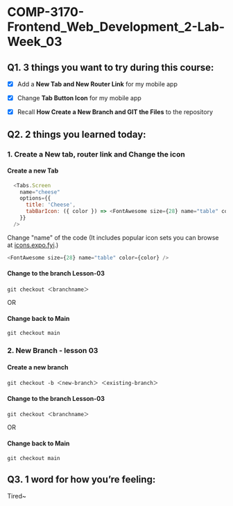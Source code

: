 ﻿# COMP-3170-Frontend_Web_Development_2-Lab-Week_03

## Q1. 3 things you want to try during this course:

*   [x] Add a **New Tab and New Router Link** for my mobile app
*   [x] Change **Tab Button Icon** for my mobile app
*   [x] Recall **How Create a New Branch and GIT the Files** to the repository


## Q2. 2 things you learned today:

### 1. Create a New tab, router link and Change the icon
#### Create a new Tab
```js
  <Tabs.Screen
    name="cheese"
    options={{
      title: 'Cheese',
      tabBarIcon: ({ color }) => <FontAwesome size={28} name="table" color={color} />,
    }}
  />
```
Change "name" of the code (It includes popular icon sets you can browse at <a href="https://icons.expo.fyi/Index">icons.expo.fyi</a>.)

```js
<FontAwesome size={28} name="table" color={color} />
```

#### Change to the branch Lesson-03
```
git checkout ＜branchname＞ 
```
OR
#### Change back to Main
```
git checkout main
```


### 2. New Branch - lesson 03
#### Create a new branch
```
git checkout -b ＜new-branch＞ ＜existing-branch＞
```
#### Change to the branch Lesson-03
```
git checkout ＜branchname＞ 
```
OR
#### Change back to Main
```
git checkout main
```
## Q3. 1 word for how you’re feeling:
Tired~
